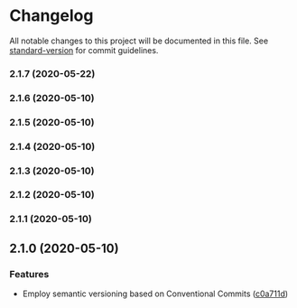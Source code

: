 # Changelog

All notable changes to this project will be documented in this file. See [standard-version](https://github.com/conventional-changelog/standard-version) for commit guidelines.

### 2.1.7 (2020-05-22)

### 2.1.6 (2020-05-10)

### 2.1.5 (2020-05-10)

### 2.1.4 (2020-05-10)

### 2.1.3 (2020-05-10)

### 2.1.2 (2020-05-10)

### 2.1.1 (2020-05-10)

## 2.1.0 (2020-05-10)

### Features

- Employ semantic versioning based on Conventional Commits ([c0a711d](https://github.com/sushant-kum/aboutme-angular/commit/c0a711d4cc05afd191222ef7222524956d9cc787))
